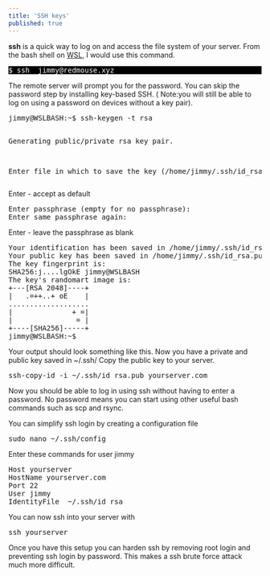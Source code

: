 ```yaml
---
title: 'SSH keys'
published: true
---
```


<p>    
    <b>ssh</b> is a quick way to log on and access the file system of your server. From the bash shell on <a href="https://redmouse.xyz/install-lamp-on-windows-10/">WSL</a>, I would use this command.</p>

<div style="font-family:Courier; color:white; background-color:black;">
<pre>
$ ssh  jimmy@redmouse.xyz
</pre>
</div>

<p>The remote server will prompt you for the password. You can skip the password step by installing key-based SSH. ( Note:you will still be able to log on using a password on devices without a key pair).</p>


<p style="font-family:Courier; color:white; background-color:black;">
<pre>
jimmy@WSLBASH:~$ ssh-keygen -t rsa

Generating public/private rsa key pair.

Enter file in which to save the key (/home/jimmy/.ssh/id_rsa):
</pre>
</p>

Enter - accept as default
<p style="font-family:Courier; color:white; background-color:black;">
<pre>
Enter passphrase (empty for no passphrase):
Enter same passphrase again:
</pre>
</p>

Enter - leave the passphrase as blank

<p style="font-family:Courier; color:white; background-color:black;">
<pre>
Your identification has been saved in /home/jimmy/.ssh/id_rsa.
Your public key has been saved in /home/jimmy/.ssh/id_rsa.pub.
The key fingerprint is:
SHA256:j....lgOkE jimmy@WSLBASH
The key's randomart image is:
+---[RSA 2048]----+
|   .=++..+ oE    |
...................
|              + =|
|               = |
+----[SHA256]-----+
jimmy@WSLBASH:~$
</pre>
</p>
Your output should look something like this.
Now you have a private and public key saved in ~/.ssh/
Copy the public key to your server.

<pre>
ssh-copy-id -i ~/.ssh/id_rsa.pub yourserver.com
</pre>
Now you should be able to log in using ssh without having to enter a password. No password means you can start using other useful bash commands such as scp and rsync.

You can simplify ssh login by creating a configuration file
<pre>
sudo nano ~/.ssh/config
</pre>
Enter these commands for user jimmy
<pre>
Host yourserver
HostName yourserver.com
Port 22
User jimmy
IdentityFile  ~/.ssh/id_rsa
</pre>
You can now ssh into your server with
<pre>
ssh yourserver
</pre>

<p>Once you have this setup you can harden ssh by removing root login and  preventing ssh login by password. This makes a ssh brute force attack much more difficult.</p>
